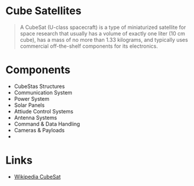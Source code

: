 Cube Satellites
==

> A CubeSat (U-class spacecraft) is a type of miniaturized satellite for space research that usually has a volume of exactly one liter (10 cm cube), has a mass of no more than 1.33 kilograms, and typically uses commercial off-the-shelf components for its electronics.

# Components

- CubeStas Structures
- Communication System
- Power System
- Solar Panels
- Attiude Control Systems
- Antenna Systems
- Command & Data Handling
- Cameras & Payloads
- 

# Links

- [Wikipedia CubeSat](https://en.wikipedia.org/wiki/CubeSat)

